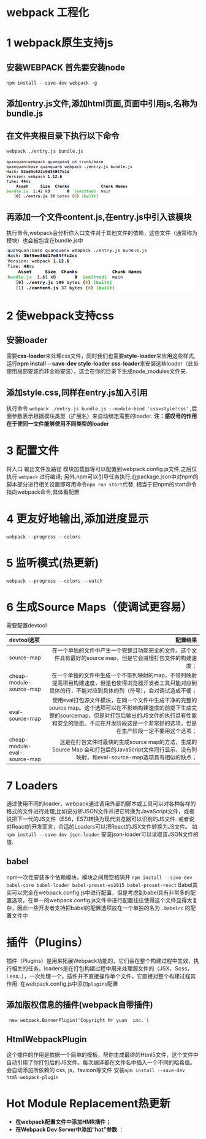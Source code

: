 # webpack 工程化

# 1 webpack原生支持js
## 安装WEBPACK 首先要安装node
 `npm install --save-dev webpack -g`
## 添加entry.js文件,添加html页面,页面中引用js,名称为bundle.js

## 在文件夹根目录下执行以下命令
`webpack ./entry.js bundle.js`

![](./app/img/1.png)

## 再添加一个文件content.js,在entry.js中引入该模块
执行命令,webpack会分析你入口文件对于其他文件的依赖，这些文件（通常称为模块）也会被包含在bundle.js中

 ![](./app/img/2.png)
 
# 2 使webpack支持css
 
## 安装loader
 需要**css-loader**来处理css文件，同时我们也需要**style-loader**来应用这些样式,
 运行**npm install --save-dev style-loader css-loader**来安装这些loader（此处使用局部安装而非全局安装），这会在你的目录下生成node_modules文件夹.
 
## 添加style.css,同样在entry.js加入引用
 执行命令 `webpack ./entry.js bundle.js --module-bind 'css=style!css'` ,后面参数表示根据模块类型（扩展名）来自动绑定需要的loader.
 **注：感叹号的作用在于使同一文件能够使用不同类型的loader**
 
# 3 配置文件
将入口 输出文件及路径 模块加载器等可以配置到webpack.config.js文件,之后仅执行 `webpack` 进行编译;
另外,npm可以引导任务执行,在package.json中对npm的脚本部分进行相关设置即可用命令`npm run start`代替, 相当于把npm的start命令指向webpack命令,具体看配置 

# 4 更友好地输出,添加进度显示
`webpack --progress --colors`

# 5 监听模式(热更新)
`webpack --progress --colors --watch`

# 6 生成Source Maps（使调试更容易）
需要配置devtool

|    devtool选项    |    配置结果 |
| :--------------    | --------:|
|    source-map      | 在一个单独的文件中产生一个完整且功能完全的文件。这个文件具有最好的source map，但是它会减慢打包文件的构建速度；|
| cheap-module-source-map     | 在一个单独的文件中生成一个不带列映射的map，不带列映射提高项目构建速度，但是也使得浏览器开发者工具只能对应到具体的行，不能对应到具体的列（符号），会对调试造成不便；|
| eval-source-map      |   使用eval打包源文件模块，在同一个文件中生成干净的完整的source map。这个选项可以在不影响构建速度的前提下生成完整的sourcemap，但是对打包后输出的JS文件的执行具有性能和安全的隐患。不过在开发阶段这是一个非常好的选项，但是在生产阶段一定不要用这个选项； |
| cheap-module-eval-source-map      |    这是在打包文件时最快的生成source map的方法，生成的Source Map 会和打包后的JavaScript文件同行显示，没有列映射，和eval-source-map选项具有相似的缺点； |


# 7 Loaders
通过使用不同的loader，webpack通过调用外部的脚本或工具可以对各种各样的格式的文件进行处理,比如说分析JSON文件并把它转换为JavaScript文件，或者说把下一代的JS文件（ES6，ES7)转换为现代浏览器可以识别的JS文件.
或者说对React的开发而言，合适的Loaders可以把React的JSX文件转换为JS文件。
如 `npm install --save-dev json-loader` 安装json-loader可以读取该JSON文件的值.
## babel
 npm一次性安装多个依赖模块，模块之间用空格隔开
`npm install --save-dev babel-core babel-loader babel-preset-es2015 babel-preset-react`
Babel其实可以完全在webpack.config.js中进行配置，但是考虑到babel具有非常多的配置选项，在单一的webpack.config.js文件中进行配置往往使得这个文件显得太复杂，因此一些开发者支持把babel的配置选项放在一个单独的名为 `.babelrc` 的配置文件中

# 插件（Plugins）
插件（Plugins）是用来拓展Webpack功能的，它们会在整个构建过程中生效，执行相关的任务。loaders是在打包构建过程中用来处理源文件的（JSX，Scss，Less..），一次处理一个，插件并不直接操作单个文件，它直接对整个构建过程其作用.
在webpack.config.js中添加`plugins`配置
## 添加版权信息的插件(webpack自带插件)
` new webpack.BannerPlugin('Copyright Mr yuan  inc.')`
## HtmlWebpackPlugin
这个插件的作用是依据一个简单的模板，帮你生成最终的Html5文件，这个文件中自动引用了你打包后的JS文件。每次编译都在文件名中插入一个不同的哈希值。
会自动添加所依赖的 css, js，favicon等文件
安装`npm install --save-dev html-webpack-plugin`

# Hot Module Replacement热更新
- **在webpack配置文件中添加HMR插件；** 
- **在Webpack Dev Server中添加“hot”参数** ：